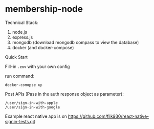 # membership-node

Technical Stack:
1. node.js
2. express.js
3. mongodb (download mongodb compass to view the database)
4. docker (and docker-compose)

Quick Start

Fill-in ````.env```` with your own config

run command:

    docker-comopse up

Post APIs (Pass in the auth response object as parameter):

    /user/sign-in-with-apple
    /user/sign-in-with-google

Example react native app is on https://github.com/flik930/react-native-signin-tests.git
